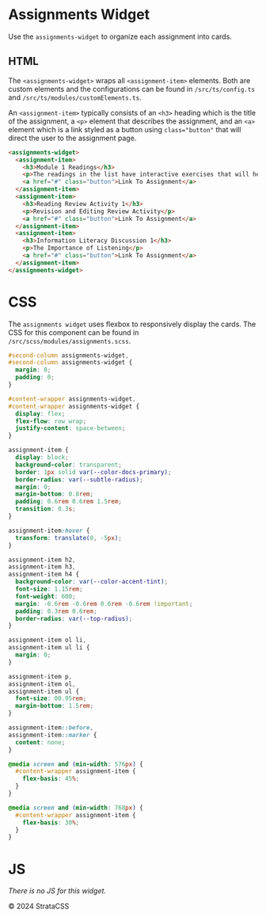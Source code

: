 # Assignments Widget

Use the `assignments-widget` to organize each assignment into cards.

## HTML

The `<assignments-widget>` wraps all `<assignment-item>` elements. Both are custom elements and the configurations can be found in `/src/ts/config.ts` and `/src/ts/modules/customElements.ts`.

An `<assignment-item>` typically consists of an `<h3>` heading which is the title of the assignment, a `<p>` element that describes the assignment, and an `<a>` element which is a link styled as a button using `class="button"` that will direct the user to the assignment page.

```html
<assignments-widget>
  <assignment-item>
    <h3>Module 1 Readings</h3>
    <p>The readings in the list have interactive exercises that will help you determine if you are fully understanding the material.</p>
    <a href="#" class="button">Link To Assignment</a>
  </assignment-item>
  <assignment-item>
    <h3>Reading Review Activity 1</h3>
    <p>Revision and Editing Review Activity</p>
    <a href="#" class="button">Link To Assignment</a>
  </assignment-item>
  <assignment-item>
    <h3>Information Literacy Discussion 1</h3>
    <p>The Importance of Listening</p>
    <a href="#" class="button">Link To Assignment</a>
  </assignment-item>
</assignments-widget>
```

# CSS

The `assignments widget` uses flexbox to responsively display the cards. The CSS for this component can be found in `/src/scss/modules/assignments.scss`.

```css
#second-column assignments-widget,
#second-column assignments-widget {
  margin: 0;
  padding: 0;
}

#content-wrapper assignments-widget,
#content-wrapper assignments-widget {
  display: flex;
  flex-flow: row wrap;
  justify-content: space-between;
}

assignment-item {
  display: block;
  background-color: transparent;
  border: 1px solid var(--color-docs-primary);
  border-radius: var(--subtle-radius);
  margin: 0;
  margin-bottom: 0.8rem;
  padding: 0.6rem 0.6rem 1.5rem;
  transition: 0.3s;
}

assignment-item:hover {
  transform: translate(0, -5px);
}

assignment-item h2,
assignment-item h3,
assignment-item h4 {
  background-color: var(--color-accent-tint);
  font-size: 1.15rem;
  font-weight: 600;
  margin: -0.6rem -0.6rem 0.6rem -0.6rem !important;
  padding: 0.3rem 0.6rem;
  border-radius: var(--top-radius);
}

assignment-item ol li,
assignment-item ul li {
  margin: 0;
}

assignment-item p,
assignment-item ol,
assignment-item ul {
  font-size: 00.95rem;
  margin-bottom: 1.5rem;
}

assignment-item::before,
assignment-item::marker {
  content: none;
}

@media screen and (min-width: 576px) {
  #content-wrapper assignment-item {
    flex-basis: 45%;
  }
}

@media screen and (min-width: 768px) {
  #content-wrapper assignment-item {
    flex-basis: 30%;
  }
}
```

# JS

_There is no JS for this widget._

  <div class="footer">
    <p>&copy; 2024 StrataCSS</p>
  </div>
